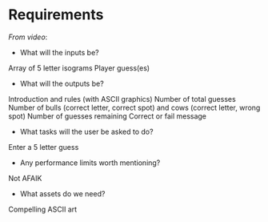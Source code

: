 ﻿
# Requirements
_From video_:

* What will the inputs be?

Array of 5 letter isograms
Player guess(es)

* What will the outputs be?

Introduction and rules (with ASCII graphics)
Number of total guesses
Number of bulls (correct letter, correct spot) and cows (correct letter, wrong spot)
Number of guesses remaining
Correct or fail message

* What tasks will the user be asked to do?

Enter a 5 letter guess

* Any performance limits worth mentioning?

Not AFAIK

* What assets do we need?

Compelling ASCII art

